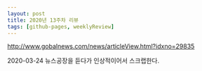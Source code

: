 ```yaml
---
layout: post
title: 2020년 13주차 리뷰
tags: [github-pages, weeklyReview]
---
```


http://www.gobalnews.com/news/articleView.html?idxno=29835

2020-03-24 뉴스공장을 듣다가 인상적이어서 스크랩한다.
